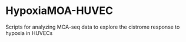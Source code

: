 # HypoxiaMOA-HUVEC
Scripts for analyzing MOA-seq data to explore the cistrome response to hypoxia in HUVECs

